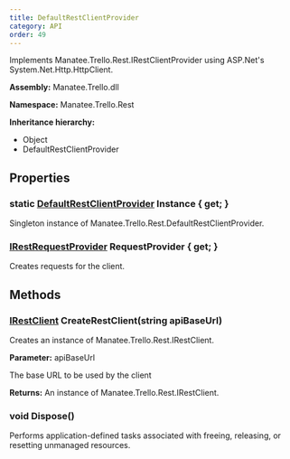 ```yaml
---
title: DefaultRestClientProvider
category: API
order: 49
---
```


Implements Manatee.Trello.Rest.IRestClientProvider using ASP.Net&#39;s System.Net.Http.HttpClient.

**Assembly:** Manatee.Trello.dll

**Namespace:** Manatee.Trello.Rest

**Inheritance hierarchy:**

- Object
- DefaultRestClientProvider

## Properties

### static [DefaultRestClientProvider](../DefaultRestClientProvider#defaultrestclientprovider) Instance { get; }

Singleton instance of Manatee.Trello.Rest.DefaultRestClientProvider.

### [IRestRequestProvider](../IRestRequestProvider#irestrequestprovider) RequestProvider { get; }

Creates requests for the client.

## Methods

### [IRestClient](../IRestClient#irestclient) CreateRestClient(string apiBaseUrl)

Creates an instance of Manatee.Trello.Rest.IRestClient.

**Parameter:** apiBaseUrl

The base URL to be used by the client

**Returns:** An instance of Manatee.Trello.Rest.IRestClient.

### void Dispose()

Performs application-defined tasks associated with freeing, releasing, or resetting unmanaged resources.

